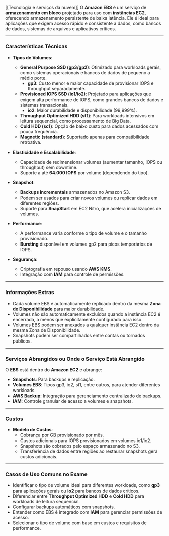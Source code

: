 [[Tecnologia e serviços da nuvem]]
O **Amazon EBS** é um serviço de **armazenamento em bloco** projetado para uso com **instâncias EC2**, oferecendo armazenamento persistente de baixa latência. Ele é ideal para aplicações que exigem acesso rápido e consistente a dados, como bancos de dados, sistemas de arquivos e aplicativos críticos.

---

### Características Técnicas

- **Tipos de Volumes**:
    
    - **General Purpose SSD (gp3/gp2)**: Otimizado para workloads gerais, como sistemas operacionais e bancos de dados de pequeno a médio porte.
        - **gp3**: Custo menor e maior capacidade de provisionar IOPS e throughput separadamente.
    - **Provisioned IOPS SSD (io1/io2)**: Projetado para aplicações que exigem alta performance de IOPS, como grandes bancos de dados e sistemas transacionais.
        - **io2**: Maior durabilidade e disponibilidade (99,999%).
    - **Throughput Optimized HDD (st1)**: Para workloads intensivos em leitura sequencial, como processamento de Big Data.
    - **Cold HDD (sc1)**: Opção de baixo custo para dados acessados com pouca frequência.
    - **Magnetic (standard)**: Suportado apenas para compatibilidade retroativa.
- **Elasticidade e Escalabilidade**:
    
    - Capacidade de redimensionar volumes (aumentar tamanho, IOPS ou throughput) sem downtime.
    - Suporte a até **64.000 IOPS** por volume (dependendo do tipo).
- **Snapshot**:
    
    - **Backups incrementais** armazenados no Amazon S3.
    - Podem ser usados para criar novos volumes ou replicar dados em diferentes regiões.
    - Suporte para **SnapStart** em EC2 Nitro, que acelera inicializações de volumes.
- **Performance**:
    
    - A performance varia conforme o tipo de volume e o tamanho provisionado.
    - **Bursting** disponível em volumes gp2 para picos temporários de IOPS.
- **Segurança**:
    
    - Criptografia em repouso usando **AWS KMS**.
    - Integração com **IAM** para controle de permissões.

---

### Informações Extras

- Cada volume EBS é automaticamente replicado dentro da mesma **Zona de Disponibilidade** para maior durabilidade.
- Volumes não são automaticamente excluídos quando a instância EC2 é encerrada, a menos que explicitamente configurado para isso.
- Volumes EBS podem ser anexados a qualquer instância EC2 dentro da mesma Zona de Disponibilidade.
- Snapshots podem ser compartilhados entre contas ou tornados públicos.

---

### Serviços Abrangidos ou Onde o Serviço Está Abrangido

O **EBS** está dentro do **Amazon EC2** e abrange:

- **Snapshots**: Para backups e replicação.
- **Volumes EBS**: Tipos gp3, io2, st1, entre outros, para atender diferentes workloads.
- **AWS Backup**: Integração para gerenciamento centralizado de backups.
- **IAM**: Controle granular de acesso a volumes e snapshots.

---

### Custos

- **Modelo de Custos**:
    - Cobrança por GB provisionado por mês.
    - Custos adicionais para IOPS provisionados em volumes io1/io2.
    - Snapshots são cobrados pelo espaço armazenado no S3.
    - Transferência de dados entre regiões ao restaurar snapshots gera custos adicionais.

---

### Casos de Uso Comuns no Exame

- Identificar o tipo de volume ideal para diferentes workloads, como **gp3** para aplicações gerais ou **io2** para bancos de dados críticos.
- Diferenciar entre **Throughput Optimized HDD** e **Cold HDD** para workloads de leitura sequencial.
- Configurar backups automáticos com snapshots.
- Entender como EBS é integrado com **IAM** para gerenciar permissões de acesso.
- Selecionar o tipo de volume com base em custos e requisitos de performance.